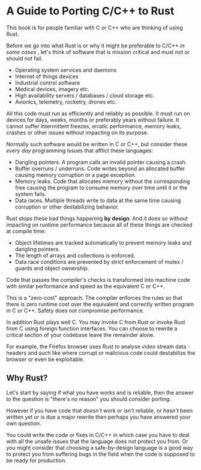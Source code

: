 # A Guide to Porting C/C++ to Rust

This book is for people familiar with C or C++ who are thinking of using Rust.

Before we go into what Rust is or why it might be preferable to C/C++ _in some cases_ , let's think of software that is mission critical and must not or should not fail.

* Operating system services and daemons
* Internet of things devices
* Industrial control software
* Medical devices, imagery etc.
* High availability servers / databases / cloud storage etc.
* Avionics, telemetry, rocketry, drones etc.

All this code must run as efficiently and reliably as possible. It must run on devices for days, weeks, months or preferably years without failure. It cannot suffer intermittent freezes, erratic performance, memory leaks, crashes or other issues without impacting on its purpose.

Normally such software would be written in C or C++, but consider these _every day_ programming issues that afflict these languages:

* Dangling pointers. A program calls an invalid pointer causing a crash.
* Buffer overruns / underruns. Code writes beyond an allocated buffer causing memory corruption or a page exception.
* Memory leaks. Code that allocates memory without the corresponding free causing the program to consume memory over time until it or the system fails.
* Data races. Multiple threads write to data at the same time causing corruption or other destabilizing behavior.

Rust stops these bad things happening **by design**. And it does so without impacting on runtime performance because all of these things are checked at compile time:

* Object lifetimes are tracked automatically to prevent memory leaks and dangling pointers.
* The length of arrays and collections is enforced.
* Data race conditions are prevented by strict enforcement of mutex / guards and object ownership.

Code that passes the compiler's checks is transformed into machine code with similar performance and speed as the equivalent C or C++.

This is a "zero-cost" approach. The compiler enforces the rules so that there is zero runtime cost over the equivalent and correctly written program in C or C++. Safety does not compromise performance.

In addition Rust plays well C. You may invoke C from Rust or invoke Rust from C using foreign function interfaces. You can choose to rewrite a critical section of your codebase leave the remainder alone.

For example, the Firefox browser uses Rust to analyse video stream data - headers and such like where corrupt or malicious code could destabilize the browser or even be exploitable.

## Why Rust?

Let's start by saying if what you have works and is reliable, then the answer to the question is "there's no reason" you should consider porting.

However if you have code that *doesn't* work or *isn't* reliable, or *hasn't* been written yet or is due a major rewrite then perhaps you have answered your own question.

You could write the code or fixes in C/C++ in which case you have to deal with all the unsafe issues that the language does not protect you from. Or you might consider that choosing a safe-by-design language is a good way to protect you from suffering bugs in the field when the code is supposed to be ready for production.
